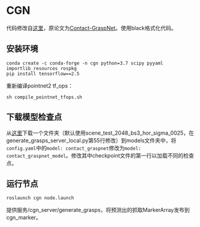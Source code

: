 # CGN

代码修改自[这里](https://github.com/jucamohedano/ros_contact_graspnet)，原论文为[Contact-GraspNet](https://github.com/NVlabs/contact_graspnet)。使用black格式化代码。

## 安装环境

    conda create -c conda-forge -n cgn python=3.7 scipy pyyaml importlib_resources rospkg
    pip install tensorflow==2.5

重新编译pointnet2 tf_ops：

    sh compile_pointnet_tfops.sh

## 下载模型检查点

从[这里](https://drive.google.com/drive/folders/1tBHKf60K8DLM5arm-Chyf7jxkzOr5zGl)下载一个文件夹（默认使用scene_test_2048_bs3_hor_sigma_0025，在generate_grasps_server_local.py第55行修改）到models文件夹中，将`config.yaml`中的`model: contact_graspnet`修改为`model: contact_graspnet_model`。修改其中checkpoint文件的第一行以加载不同的检查点。

## 运行节点

    roslaunch cgn node.launch

提供服务/cgn_server/generate_grasps，将预测出的抓取MarkerArray发布到cgn_marker。
